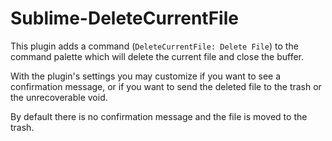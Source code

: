 # Sublime-DeleteCurrentFile

This plugin adds a command (`DeleteCurrentFile: Delete File`) to the command palette which will delete the current file and close the buffer.

With the plugin's settings you may customize if you want to see a confirmation message, or if you want to send the deleted file to the trash or the unrecoverable void.

By default there is no confirmation message and the file is moved to the trash.
